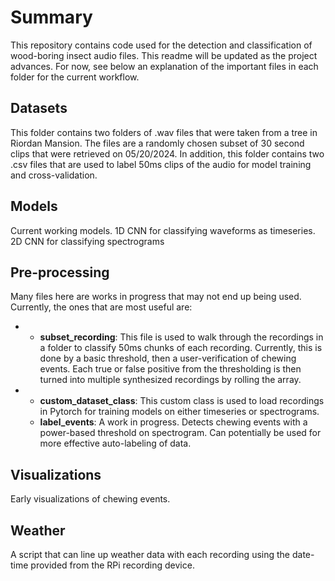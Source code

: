 # Summary
This repository contains code used for the detection and classification of wood-boring insect audio files.
This readme will be updated as the project advances. For now, see below an explanation of the important files in each folder for the current workflow. 

## Datasets
This folder contains two folders of .wav files that were taken from a tree in Riordan Mansion. The files are a randomly chosen subset of 30 second clips that were retrieved on 05/20/2024.
In addition, this folder contains two .csv files that are used to label 50ms clips of the audio for model training and cross-validation.

## Models
Current working models. 1D CNN for classifying waveforms as timeseries. 2D CNN for classifying spectrograms

## Pre-processing
Many files here are works in progress that may not end up being used. Currently, the ones that are most useful are:
* * **subset_recording**: This file is used to walk through the recordings in a folder to classify 50ms chunks of each recording. Currently, this is done by a basic threshold, then a user-verification of chewing events. Each true or false positive from the thresholding is then turned into multiple synthesized recordings by rolling the array.
* * **custom_dataset_class**: This custom class is used to load recordings in Pytorch for training models on either timeseries or spectrograms.
  * **label_events**: A work in progress. Detects chewing events with a power-based threshold on spectrogram. Can potentially be used for more effective auto-labeling of data.

## Visualizations
Early visualizations of chewing events.

## Weather
A script that can line up weather data with each recording using the date-time provided from the RPi recording device. 
